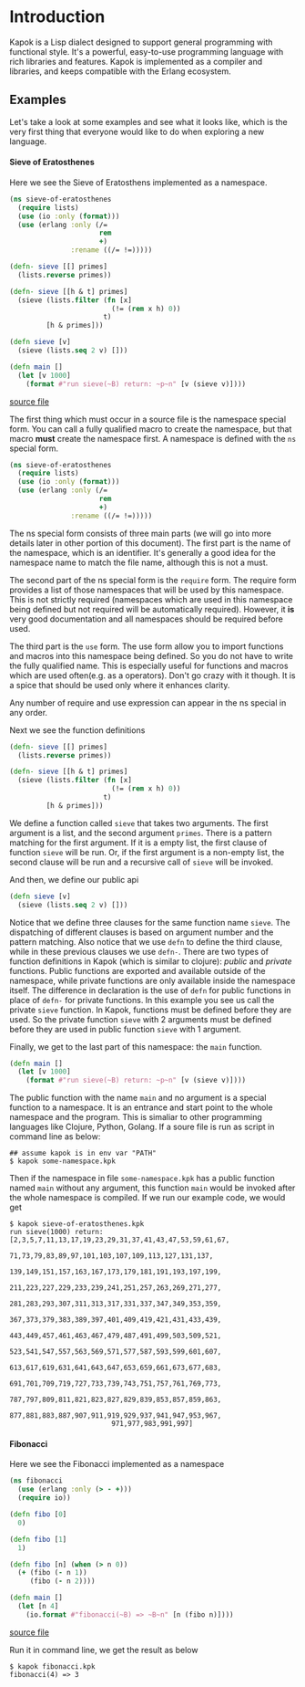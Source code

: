 Introduction
==========

Kapok is a Lisp dialect designed to support general programming with functional style. It's a powerful, easy-to-use programming language with rich libraries and features. Kapok is implemented as a compiler and libraries, and keeps compatible with the Erlang ecosystem.

## Examples

Let's take a look at some examples and see what it looks like, which is the very first thing that everyone would like to do when exploring a new language.

#### Sieve of Eratosthenes

Here we see the Sieve of Eratosthens implemented as a namespace.

```clojure
(ns sieve-of-eratosthenes
  (require lists)
  (use (io :only (format)))
  (use (erlang :only (/=
                      rem
                      +)
               :rename ((/= !=)))))

(defn- sieve [[] primes]
  (lists.reverse primes))

(defn- sieve [[h & t] primes]
  (sieve (lists.filter (fn [x]
                         (!= (rem x h) 0))
                       t)
         [h & primes]))

(defn sieve [v]
  (sieve (lists.seq 2 v) []))

(defn main []
  (let [v 1000]
    (format #"run sieve(~B) return: ~p~n" [v (sieve v)])))
```
[source file](../example/sieve-of-eratosthenes.kpk)

The first thing which must occur in a source file is the namespace special form. You can call a fully qualified macro to create the namespace, but that macro **must** create the namespace first. A namespace is defined with the `ns` special form.

```clojure
(ns sieve-of-eratosthenes
  (require lists)
  (use (io :only (format)))
  (use (erlang :only (/=
                      rem
                      +)
               :rename ((/= !=)))))
```

The ns special form consists of three main parts (we will go into more details later in other portion of this document). The first part is the name of the namespace, which is an identifier. It's generally a good idea for the namespace name to match the file name, although this is not a must.

The second part of the ns special form is the `require` form. The require form provides a list of those namespaces that will be used by this namespace. This is not strictly required (namespaces which are used in this namespace being defined but not required will be automatically required). However, it **is** very good documentation and all namespaces should be required before used.

The third part is the `use` form. The use form allow you to import functions and macros into this namespace being defined. So you do not have to write the fully qualified name. This is especially useful for functions and macros which are used often(e.g. as a operators). Don't go crazy with it though. It is a spice that should be used only where it enhances clarity.

Any number of require and use expression can appear in the ns special in any order.

Next we see the function definitions

```clojure
(defn- sieve [[] primes]
  (lists.reverse primes))

(defn- sieve [[h & t] primes]
  (sieve (lists.filter (fn [x]
                         (!= (rem x h) 0))
                       t)
         [h & primes]))
```

We define a function called `sieve` that takes two arguments. The first argument is a list, and the second argument `primes`. There is a pattern matching for the first argument. If it is a empty list, the first clause of function `sieve` will be run. Or, if the first argument is a non-empty list, the second clause will be run and a recursive call of `sieve` will be invoked.

And then, we define our public api

```clojure
(defn sieve [v]
  (sieve (lists.seq 2 v) []))
```

Notice that we define three clauses for the same function name `sieve`. The dispatching of different clauses is based on argument number and the pattern matching. Also notice that we use `defn` to define the third clause, while in these previous clauses we use `defn-`. There are two types of function definitions in Kapok (which is similar to clojure): *public* and *private* functions. Public functions are exported and available outside of the namespace, while private functions are only available inside the namespace itself. The difference in declaration is the use of `defn` for public functions in place of `defn-` for private functions. In this example you see us call the private `sieve` function. In Kapok, functions must be defined before they are used. So the private function `sieve` with 2 arguments must be defined before they are used in public function `sieve` with 1 argument.

Finally, we get to the last part of this namespace: the `main` function.

```clojure
(defn main []
  (let [v 1000]
    (format #"run sieve(~B) return: ~p~n" [v (sieve v)])))
```

The public function with the name `main` and no argument is a special function to a namespace. It is an entrance and start point to the whole namespace and the program. This is simaliar to other programming languages like Clojure, Python, Golang. If a soure file is run as script in command line as below:

```shell
## assume kapok is in env var "PATH"
$ kapok some-namespace.kpk
```

Then if the namespace in file `some-namespace.kpk` has a public function named `main` without any argument, this function `main` would be invoked after the whole namespace is compiled. If we run our example code, we would get

```shell
$ kapok sieve-of-eratosthenes.kpk
run sieve(1000) return: [2,3,5,7,11,13,17,19,23,29,31,37,41,43,47,53,59,61,67,
                         71,73,79,83,89,97,101,103,107,109,113,127,131,137,
                         139,149,151,157,163,167,173,179,181,191,193,197,199,
                         211,223,227,229,233,239,241,251,257,263,269,271,277,
                         281,283,293,307,311,313,317,331,337,347,349,353,359,
                         367,373,379,383,389,397,401,409,419,421,431,433,439,
                         443,449,457,461,463,467,479,487,491,499,503,509,521,
                         523,541,547,557,563,569,571,577,587,593,599,601,607,
                         613,617,619,631,641,643,647,653,659,661,673,677,683,
                         691,701,709,719,727,733,739,743,751,757,761,769,773,
                         787,797,809,811,821,823,827,829,839,853,857,859,863,
                         877,881,883,887,907,911,919,929,937,941,947,953,967,
                         971,977,983,991,997]
```


#### Fibonacci

Here we see the Fibonacci implemented as a namespace

```clojure
(ns fibonacci
  (use (erlang :only (> - +)))
  (require io))

(defn fibo [0]
  0)

(defn fibo [1]
  1)

(defn fibo [n] (when (> n 0))
  (+ (fibo (- n 1))
     (fibo (- n 2))))

(defn main []
  (let [n 4]
    (io.format #"fibonacci(~B) => ~B~n" [n (fibo n)])))
```
[source file](../example/fibonacci.kpk)

Run it in command line, we get the result as below

```shell
$ kapok fibonacci.kpk
fibonacci(4) => 3
```

